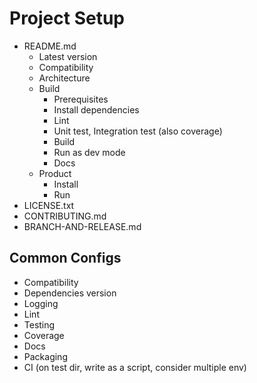 # Project Setup

- README.md
  - Latest version
  - Compatibility
  - Architecture
  - Build
    - Prerequisites
    - Install dependencies
    - Lint
    - Unit test, Integration test (also coverage)
    - Build
    - Run as dev mode
    - Docs
  - Product
    - Install
    - Run
- LICENSE.txt
- CONTRIBUTING.md
- BRANCH-AND-RELEASE.md

## Common Configs

- Compatibility
- Dependencies version
- Logging
- Lint
- Testing
- Coverage
- Docs
- Packaging
- CI (on test dir, write as a script, consider multiple env)
